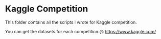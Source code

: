 Kaggle Competition
==============

This folder contains all the scripts I wrote for Kaggle competition.

You can get the datasets for each competition @ https://www.kaggle.com/
